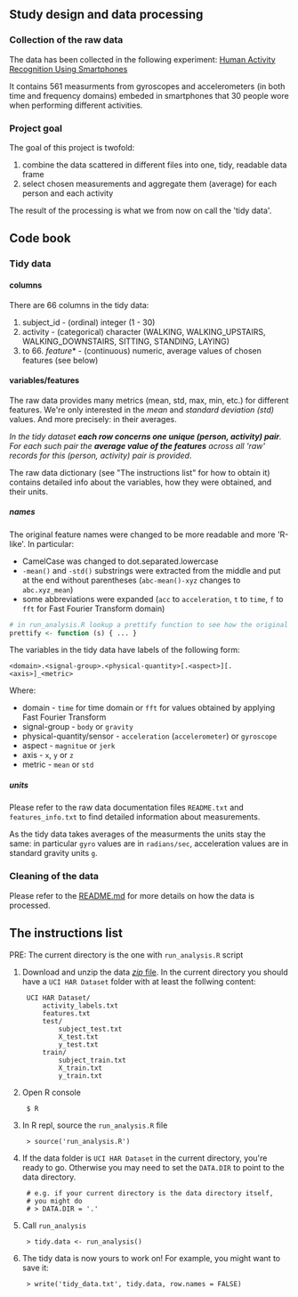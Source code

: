 Study design and data processing
--------------------------------

### Collection of the raw data

The data has been collected in the following experiment: [Human Activity Recognition Using Smartphones](http://archive.ics.uci.edu/ml/datasets/Human+Activity+Recognition+Using+Smartphones)

It contains 561 measurments from gyroscopes and accelerometers (in both time and frequency domains) embeded
in smartphones that 30 people wore when performing different activities.

### Project goal

The goal of this project is twofold:

1. combine the data scattered in different files into one, tidy, readable data frame
2. select chosen measurements and aggregate them (average) for each person and each activity

The result of the processing is what we from now on call the 'tidy data'.

Code book
---------

### Tidy data

#### columns

There are 66 columns in the tidy data:

1. subject_id - (ordinal) integer (1 - 30)
2. activity - (categorical) character (WALKING, WALKING_UPSTAIRS, WALKING_DOWNSTAIRS, SITTING, STANDING, LAYING)
3. to 66. _feature_* - (continuous) numeric, average values of chosen features (see below)

#### variables/features

The raw data provides many metrics (mean, std, max, min, etc.) for different features.
We're only interested in the _mean_ and _standard deviation (std)_ values.
And more precisely: in their averages.

_In the tidy dataset **each row concerns one unique (person, activity) pair**. For each such pair the
**average value of the features** across all 'raw' records for this (person, activity) pair is provided_.

The raw data dictionary (see "The instructions list" for how to obtain it) contains detailed info
about the variables, how they were obtained, and their units. 


##### names

The original feature names were changed to be more readable and more 'R-like'. In particular:

- CamelCase was changed to dot.separated.lowercase
- `-mean()` and `-std()` substrings were extracted from the middle and put at the end without parentheses (`abc-mean()-xyz` changes to `abc.xyz_mean`)
- some abbreviations were expanded (`acc` to `acceleration`, `t` to `time`, `f` to `fft` for Fast Fourier Transform domain)

```R
# in run_analysis.R lookup a prettify function to see how the original feature names are transformed
prettify <- function (s) { ... }
```

The variables in the tidy data have labels of the following form:

    <domain>.<signal-group>.<physical-quantity>[.<aspect>][.<axis>]_<metric>

Where:

- domain - `time` for time domain or `fft` for values obtained by applying Fast Fourier Transform
- signal-group - `body` or `gravity`
- physical-quantity/sensor - `acceleration` (`accelerometer`) or `gyroscope` 
- aspect - `magnitue` or `jerk`
- axis - `x`, `y` or `z`
- metric - `mean` or `std`

##### units

Please refer to the raw data documentation files `README.txt` and `features_info.txt` to find detailed
information about measurements.

As the tidy data takes averages of the measurments the units stay the same: in particular `gyro`
values are in `radians/sec`, acceleration values are in standard gravity units `g`.


### Cleaning of the data

Please refer to the [README.md](README.md) for more details on how the data is processed.

The instructions list
---------------------

PRE: The current directory is the one with `run_analysis.R` script

1. Download and unzip the data [_zip_ file](https://d396qusza40orc.cloudfront.net/getdata%2Fprojectfiles%2FUCI%20HAR%20Dataset.zip).
In the current directory you should have a `UCI HAR Dataset` folder
with at least the follwing content:

        UCI HAR Dataset/
            activity_labels.txt
            features.txt
            test/
                subject_test.txt
                X_test.txt
                y_test.txt
            train/
                subject_train.txt
                X_train.txt
                y_train.txt

2. Open R console

        $ R

3. In R repl, source the `run_analysis.R` file

        > source('run_analysis.R')

4. If the data folder is `UCI HAR Dataset` in the current directory, you're
ready to go. Otherwise you may need to set the `DATA.DIR` to point to
the data directory.

        # e.g. if your current directory is the data directory itself,
        # you might do
        # > DATA.DIR = '.'

5. Call `run_analysis`

        > tidy.data <- run_analysis()

6. The tidy data is now yours to work on! For example, you might want to
save it:

        > write('tidy_data.txt', tidy.data, row.names = FALSE)

